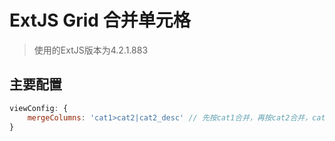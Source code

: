 ExtJS Grid 合并单元格
==========

>使用的ExtJS版本为4.2.1.883

主要配置
----------

```javascript
viewConfig: {
    mergeColumns: 'cat1>cat2|cat2_desc' // 先按cat1合并，再按cat2合并，cat2_desc按cat2合并
}
```
